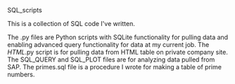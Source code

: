 SQL_scripts

This is a collection of SQL code I've written.

The .py files are Python scripts with SQLite functionality for
pulling data and enabling advanced query functionality for data
at my current job.  The *HTML*.py script is for pulling
data from HTML table on private company site.  The SQL_QUERY and SQL_PLOT
files are for analyzing data pulled from SAP.
The primes.sql file is a procedure I wrote for making a table of prime numbers.
